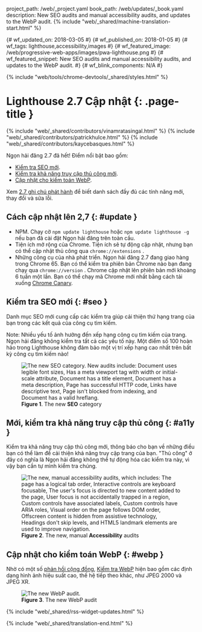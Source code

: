 project_path: /web/_project.yaml
book_path: /web/updates/_book.yaml
description: New SEO audits and manual accessibility audits, and updates to the WebP audit.
{% include "web/_shared/machine-translation-start.html" %}

{# wf_updated_on: 2018-03-05 #}
{# wf_published_on: 2018-01-05 #}
{# wf_tags: lighthouse,accessibility,images #}
{# wf_featured_image: /web/progressive-web-apps/images/pwa-lighthouse.png #}
{# wf_featured_snippet: New SEO audits and manual accessibility audits, and updates to the WebP audit. #}
{# wf_blink_components: N/A #}

{% include "web/tools/chrome-devtools/_shared/styles.html" %}

# Lighthouse 2.7 Cập nhật {: .page-title }

{% include "web/_shared/contributors/vinamratasingal.html" %}
{% include "web/_shared/contributors/patrickhulce.html" %}
{% include "web/_shared/contributors/kaycebasques.html" %}

[CDT]: /web/tools/lighthouse/#devtools
[Node]: https://github.com/GoogleChrome/lighthouse#using-programmatically
[CLI]: /web/tools/lighthouse/#cli
[CE]: /web/tools/lighthouse/#extension

Ngọn hải đăng 2.7 đã hết! Điểm nổi bật bao gồm:

* [Kiểm tra SEO mới](#seo).
* [Kiểm tra khả năng truy cập thủ công mới](#a11y).
* [Cập nhật cho kiểm toán WebP](#webp).

Xem [2.7 ghi chú phát hành][RN] để biết danh sách đầy đủ các tính năng mới, thay đổi và sửa lỗi.

[RN]: https://github.com/GoogleChrome/lighthouse/releases/tag/v2.7.0

## Cách cập nhật lên 2,7 {: #update }

* NPM. Chạy cờ `npm update lighthouse` hoặc `npm update lighthouse -g` nếu bạn đã cài đặt Ngọn hải đăng trên toàn cầu.
* Tiện ích mở rộng của Chrome. Tiện ích sẽ tự động cập nhật, nhưng bạn có thể cập nhật thủ công qua `chrome://extensions` .
* Những công cụ của nhà phát triển. Ngọn hải đăng 2.7 đang giao hàng trong Chrome 65. Bạn có thể kiểm tra phiên bản Chrome nào bạn đang chạy qua `chrome://version` . Chrome cập nhật lên phiên bản mới khoảng 6 tuần một lần. Bạn có thể chạy mã Chrome mới nhất bằng cách tải xuống [Chrome Canary][Canary].

[Canary]: https://www.google.com/chrome/browser/canary.html

## Kiểm tra SEO mới {: #seo }

Danh mục SEO mới cung cấp các kiểm tra giúp cải thiện thứ hạng trang của bạn trong các kết quả của công cụ tìm kiếm.

Note: Nhiều yếu tố ảnh hưởng đến xếp hạng công cụ tìm kiếm của trang. Ngọn hải đăng không kiểm tra tất cả các yếu tố này. Một điểm số 100 hoàn hảo trong Lighthouse không đảm bảo một vị trí xếp hạng cao nhất trên bất kỳ công cụ tìm kiếm nào!

<figure>
  <img src="/web/updates/images/2018/01/seo.png"
       alt="The new SEO category. New audits include: Document uses legible font sizes,
            Has a meta viewport tag with width or initial-scale attribute,
            Document has a title element, Document has a meta description, Page has
            successful HTTP code, Links have descriptive text, Page isn't blocked from indexing,
            and Document has a valid hreflang."/>
  <figcaption>
    <b>Figure 1</b>. The new <b>SEO</b> category
  </figcaption>
</figure>

## Mới, kiểm tra khả năng truy cập thủ công {: #a11y }

Kiểm tra khả năng truy cập thủ công mới, thông báo cho bạn về những điều bạn có thể làm để cải thiện khả năng truy cập trang của bạn. "Thủ công" ở đây có nghĩa là Ngọn hải đăng không thể tự động hóa các kiểm tra này, vì vậy bạn cần tự mình kiểm tra chúng.

<figure>
  <img src="/web/updates/images/2018/01/a11y.png"
       alt="The new, manual accessibility audits, which includes: The page has a logical tab order,
            Interactive controls are keyboard focusable, The user's focus is directed to new
            content added to the page, User focus is not accidentally trapped in a region,
            Custom controls have associated labels, Custom controls have ARIA roles, Visual order
            on the page follows DOM order, Offscreen content is hidden from assistive technology,
            Headings don't skip levels, and HTML5 landmark elements are used to improve
            navigation."/>
  <figcaption>
    <b>Figure 2</b>. The new, manual <b>Accessibility</b> audits
  </figcaption>
</figure>

## Cập nhật cho kiểm toán WebP {: #webp }

Nhờ có một số [phản hồi cộng đồng][feedback], [Kiểm tra WebP][webp] hiện bao gồm các định dạng hình ảnh hiệu suất cao, thế hệ tiếp theo khác, như JPEG 2000 và JPEG XR.

[feedback]: https://www.reddit.com/r/webdev/comments/75w7t0/so_exactly_what_do_i_do_google_put_my_css_in_js/doatllq/
[webp]: /web/tools/lighthouse/audits/webp

<figure>
  <img src="/web/updates/images/2018/01/webp.png"
       alt="The new WebP audit."/>
  <figcaption>
    <b>Figure 3</b>. The new WebP audit
  </figcaption>
</figure>

{% include "web/_shared/rss-widget-updates.html" %}

{% include "web/_shared/translation-end.html" %}